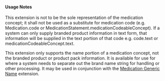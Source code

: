 #### Usage Notes
This extension is not to be the sole representation of the medication concept; it shall not be used as a substitute for medication code (e.g. Medication.code or MedicationStatement.medicationCodeableConcept). If a system can only supply branded product information in text form, that information will be supplied in the text portion of that code e.g. code.text or medicationCodeableConcept.text.

This extension only supports the name portion of a medication concept, not the branded product or product pack information. It is available for use for where a system needs to separate out the brand name string for handling or other processing. It may be used in conjunction with the [Medication Generic Name](StructureDefinition-medication-generic-name.html) extension.
